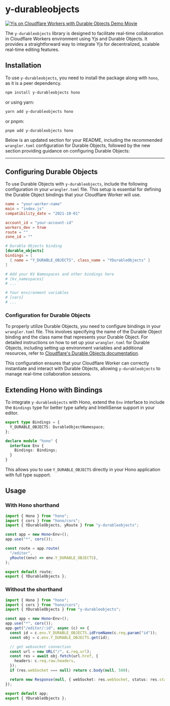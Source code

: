 # y-durableobjects

[![Yjs on Cloudflare Workers with Durable Objects Demo Movie](https://i.gyazo.com/e94637740dbb11fc5107b0cd0850326d.gif)](https://gyazo.com/e94637740dbb11fc5107b0cd0850326d)

The `y-durableobjects` library is designed to facilitate real-time collaboration in Cloudflare Workers environment using Yjs and Durable Objects. It provides a straightforward way to integrate Yjs for decentralized, scalable real-time editing features.

## Installation

To use `y-durableobjects`, you need to install the package along with `hono`, as it is a peer dependency.

```bash
npm install y-durableobjects hono
```

or using yarn:

```bash
yarn add y-durableobjects hono
```

or pnpm:

```bash
pnpm add y-durableobjects hono
```

Below is an updated section for your README, including the recommended `wrangler.toml` configuration for Durable Objects, followed by the new section providing guidance on configuring Durable Objects:

---

## Configuring Durable Objects

To use Durable Objects with `y-durableobjects`, include the following configuration in your `wrangler.toml` file. This setup is essential for defining the Durable Object bindings that your Cloudflare Worker will use.

```toml
name = "your-worker-name"
main = "index.js"
compatibility_date = "2021-10-01"

account_id = "your-account-id"
workers_dev = true
route = ""
zone_id = ""

# Durable Objects binding
[durable_objects]
bindings = [
  { name = "Y_DURABLE_OBJECTS", class_name = "YDurableObjects" }
]

# Add your KV Namespaces and other bindings here
# [kv_namespaces]
# ...

# Your environment variables
# [vars]
# ...
```

### Configuration for Durable Objects

To properly utilize Durable Objects, you need to configure bindings in your `wrangler.toml` file. This involves specifying the name of the Durable Object binding and the class name that represents your Durable Object. For detailed instructions on how to set up your `wrangler.toml` for Durable Objects, including setting up environment variables and additional resources, refer to [Cloudflare's Durable Objects documentation](https://developers.cloudflare.com/durable-objects/get-started/#5-configure-durable-object-bindings).

This configuration ensures that your Cloudflare Worker can correctly instantiate and interact with Durable Objects, allowing `y-durableobjects` to manage real-time collaboration sessions.

## Extending Hono with Bindings

To integrate `y-durableobjects` with Hono, extend the `Env` interface to include the `Bindings` type for better type safety and IntelliSense support in your editor.

```typescript
export type Bindings = {
  Y_DURABLE_OBJECTS: DurableObjectNamespace;
};

declare module "hono" {
  interface Env {
    Bindings: Bindings;
  }
}
```

This allows you to use `Y_DURABLE_OBJECTS` directly in your Hono application with full type support.

## Usage

### With Hono shorthand

```typescript
import { Hono } from "hono";
import { cors } from "hono/cors";
import { YDurableObjects, yRoute } from "y-durableobjects";

const app = new Hono<Env>();
app.use("*", cors());

const route = app.route(
  "/editor",
  yRoute((env) => env.Y_DURABLE_OBJECTS),
);

export default route;
export { YDurableObjects };
```

### Without the shorthand

```typescript
import { Hono } from "hono";
import { cors } from "hono/cors";
import { YDurableObjects } from "y-durableobjects";

const app = new Hono<Env>();
app.use("*", cors());
app.get("/editor/:id", async (c) => {
  const id = c.env.Y_DURABLE_OBJECTS.idFromName(c.req.param("id"));
  const obj = c.env.Y_DURABLE_OBJECTS.get(id);

  // get websocket connection
  const url = new URL("/", c.req.url);
  const res = await obj.fetch(url.href, {
    headers: c.req.raw.headers,
  });
  if (res.webSocket === null) return c.body(null, 500);

  return new Response(null, { webSocket: res.webSocket, status: res.status });
});

export default app;
export { YDurableObjects };
```
